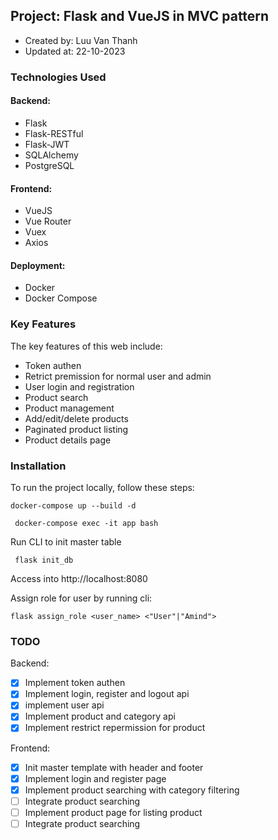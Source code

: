 ## Project: Flask and VueJS in MVC pattern
* Created by: Luu Van Thanh
* Updated at: 22-10-2023

### Technologies Used

#### Backend:

* Flask
* Flask-RESTful
* Flask-JWT
* SQLAlchemy
* PostgreSQL

#### Frontend:

* VueJS
* Vue Router
* Vuex
* Axios

#### Deployment:

* Docker
* Docker Compose

### Key Features

The key features of this web include:

* Token authen
* Retrict premission for normal user and admin
* User login and registration
* Product search
* Product management
* Add/edit/delete products
* Paginated product listing
* Product details page

### Installation

To run the project locally, follow these steps:

```
docker-compose up --build -d
```

```
 docker-compose exec -it app bash
```

Run CLI to init master table

```
 flask init_db
```

Access into http://localhost:8080

Assign role for user by running cli:

```
flask assign_role <user_name> <"User"|"Amind">
```

### TODO

Backend:

- [X] Implement token authen
- [X] Implement login, register and logout api
- [X] implement user api
- [X] Implement product and category api
- [X] Implement restrict repermission for product

Frontend:

- [X] Init master template with header and footer
- [X] Implement login and register page
- [X] Implement product searching with category filtering
- [ ] Integrate product searching
- [ ] Implement product page for listing product
- [ ] Integrate product searching
